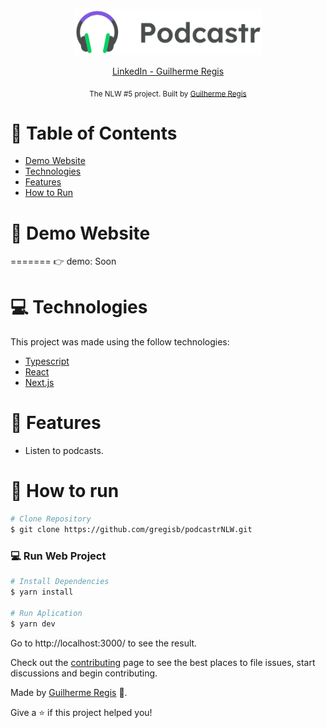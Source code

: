 <p align="center">
   <img src="./public/logo.svg" alt="Podcastr" width="300"/>
</p>

<p align="center">	
   <a href="www.linkedin.com/in/guilherme-regis">LinkedIn - Guilherme Regis
      
   </a>

  



</p>



<div align="center">
  <sub>The NLW #5 project. Built by
    <a href="https://github.com/gregisb">Guilherme Regis</a>
  </sub>
</div>

# :pushpin: Table of Contents

* [Demo Website](#eyes-demo-website)     
* [Technologies](#computer-technologies)
* [Features](#rocket-features)
* [How to Run](#construction_worker-how-to-run)


# :eyes: Demo Website

=======
👉  demo: Soon

# :computer: Technologies
This project was made using the follow technologies:

* [Typescript](https://www.typescriptlang.org/)      
* [React](https://reactjs.org/)      
* [Next.js](https://nextjs.org/)      
     

# :rocket: Features

* Listen to podcasts.

# :construction_worker: How to run
```bash
# Clone Repository
$ git clone https://github.com/gregisb/podcastrNLW.git
```

### 💻 Run Web Project

```bash
# Install Dependencies
$ yarn install

# Run Aplication
$ yarn dev
```
Go to http://localhost:3000/ to see the result.



Check out the [contributing](./CONTRIBUTING.md) page to see the best places to file issues, start discussions and begin contributing.


Made by [Guilherme Regis](https://github.com/gregisb) 🚀.



Give a ⭐️ if this project helped you!
